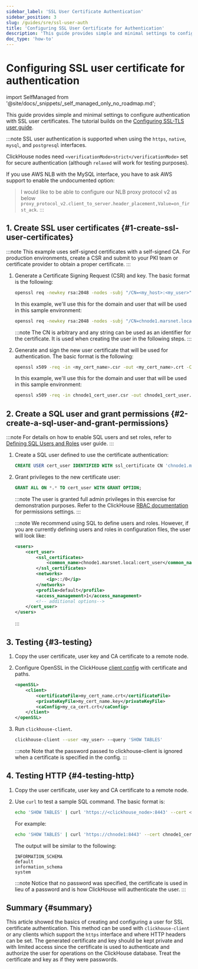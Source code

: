 ```yaml
---
sidebar_label: 'SSL User Certificate Authentication'
sidebar_position: 3
slug: /guides/sre/ssl-user-auth
title: 'Configuring SSL User Certificate for Authentication'
description: 'This guide provides simple and minimal settings to configure authentication with SSL user certificates.'
doc_type: 'how-to'
---
```


# Configuring SSL user certificate for authentication
import SelfManaged from '@site/docs/_snippets/_self_managed_only_no_roadmap.md';

<SelfManaged />

This guide provides simple and minimal settings to configure authentication with SSL user certificates. The tutorial builds on the [Configuring SSL-TLS user guide](../configuring-ssl.md).

:::note
SSL user authentication is supported when using the `https`, `native`, `mysql`, and `postgresql` interfaces.

ClickHouse nodes need `<verificationMode>strict</verificationMode>` set for secure authentication (although `relaxed` will work for testing purposes).

If you use AWS NLB with the MySQL interface, you have to ask AWS support to enable the undocumented option:

> I would like to be able to configure our NLB proxy protocol v2 as below `proxy_protocol_v2.client_to_server.header_placement,Value=on_first_ack`.
:::

## 1. Create SSL user certificates {#1-create-ssl-user-certificates}

:::note
This example uses self-signed certificates with a self-signed CA. For production environments, create a CSR and submit to your PKI team or certificate provider to obtain a proper certificate.
:::

1. Generate a Certificate Signing Request (CSR) and key. The basic format is the following:
    ```bash
    openssl req -newkey rsa:2048 -nodes -subj "/CN=<my_host>:<my_user>"  -keyout <my_cert_name>.key -out <my_cert_name>.csr
    ```
    In this example, we'll use this for the domain and user that will be used in this sample environment:
    ```bash
    openssl req -newkey rsa:2048 -nodes -subj "/CN=chnode1.marsnet.local:cert_user"  -keyout chnode1_cert_user.key -out chnode1_cert_user.csr
    ```
    :::note
    The CN is arbitrary and any string can be used as an identifier for the certificate. It is used when creating the user in the following steps.
    :::

2.  Generate and sign the new user certificate that will be used for authentication. The basic format is the following:
    ```bash
    openssl x509 -req -in <my_cert_name>.csr -out <my_cert_name>.crt -CA <my_ca_cert>.crt -CAkey <my_ca_cert>.key -days 365
    ```
    In this example, we'll use this for the domain and user that will be used in this sample environment:
    ```bash
    openssl x509 -req -in chnode1_cert_user.csr -out chnode1_cert_user.crt -CA marsnet_ca.crt -CAkey marsnet_ca.key -days 365
    ```

## 2. Create a SQL user and grant permissions {#2-create-a-sql-user-and-grant-permissions}

:::note
For details on how to enable SQL users and set roles, refer to [Defining SQL Users and Roles](index.md) user guide.
:::

1. Create a SQL user defined to use the certificate authentication:
    ```sql
    CREATE USER cert_user IDENTIFIED WITH ssl_certificate CN 'chnode1.marsnet.local:cert_user';
    ```

2. Grant privileges to the new certificate user:
    ```sql
    GRANT ALL ON *.* TO cert_user WITH GRANT OPTION;
    ```
    :::note
    The user is granted full admin privileges in this exercise for demonstration purposes. Refer to the ClickHouse [RBAC documentation](/guides/sre/user-management/index.md) for permissions settings.
    :::

    :::note
    We recommend using SQL to define users and roles. However, if you are currently defining users and roles in configuration files, the user will look like:
    ```xml
    <users>
        <cert_user>
            <ssl_certificates>
                <common_name>chnode1.marsnet.local:cert_user</common_name>
            </ssl_certificates>
            <networks>
                <ip>::/0</ip>
            </networks>
            <profile>default</profile>
            <access_management>1</access_management>
            <!-- additional options-->
        </cert_user>
    </users>
    ```
    :::

## 3. Testing {#3-testing}

1. Copy the user certificate, user key and CA certificate to a remote node.

2. Configure OpenSSL in the ClickHouse [client config](/interfaces/cli.md#configuration_files) with certificate and paths.

    ```xml
    <openSSL>
        <client>
            <certificateFile>my_cert_name.crt</certificateFile>
            <privateKeyFile>my_cert_name.key</privateKeyFile>
            <caConfig>my_ca_cert.crt</caConfig>
        </client>
    </openSSL>
    ```

3. Run `clickhouse-client`.
    ```bash
    clickhouse-client --user <my_user> --query 'SHOW TABLES'
    ```
    :::note
    Note that the password passed to clickhouse-client is ignored when a certificate is specified in the config.
    :::

## 4. Testing HTTP {#4-testing-http}

1. Copy the user certificate, user key and CA certificate to a remote node.

2. Use `curl` to test a sample SQL command. The basic format is:
    ```bash
    echo 'SHOW TABLES' | curl 'https://<clickhouse_node>:8443' --cert <my_cert_name>.crt --key <my_cert_name>.key --cacert <my_ca_cert>.crt -H "X-ClickHouse-SSL-Certificate-Auth: on" -H "X-ClickHouse-User: <my_user>" --data-binary @-
    ```
    For example:
    ```bash
    echo 'SHOW TABLES' | curl 'https://chnode1:8443' --cert chnode1_cert_user.crt --key chnode1_cert_user.key --cacert marsnet_ca.crt -H "X-ClickHouse-SSL-Certificate-Auth: on" -H "X-ClickHouse-User: cert_user" --data-binary @-
    ```
    The output will be similar to the following:
    ```response
    INFORMATION_SCHEMA
    default
    information_schema
    system
    ```
    :::note
    Notice that no password was specified, the certificate is used in lieu of a password and is how ClickHouse will authenticate the user.
    :::

## Summary {#summary}

This article showed the basics of creating and configuring a user for SSL certificate authentication. This method can be used with `clickhouse-client` or any clients which support the `https` interface and where HTTP headers can be set. The generated certificate and key should be kept private and with limited access since the certificate is used to authenticate and authorize the user for operations on the ClickHouse database. Treat the certificate and key as if they were passwords.
